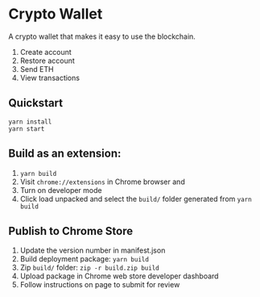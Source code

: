 # Crypto Wallet

A crypto wallet that makes it easy to use the blockchain.

1. Create account
2. Restore account
3. Send ETH
4. View transactions



## Quickstart

```
yarn install
yarn start
```

## Build as an extension:

1. `yarn build`
1. Visit `chrome://extensions` in Chrome browser and 
1. Turn on developer mode
1. Click load unpacked and select the `build/` folder generated from `yarn build`

## Publish to Chrome Store
1. Update the version number in manifest.json
1. Build deployment package: `yarn build`
1. Zip `build/` folder: `zip -r build.zip build`
1. Upload package in Chrome web store developer dashboard
1. Follow instructions on page to submit for review
